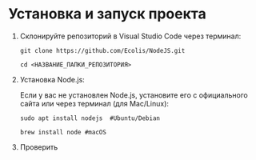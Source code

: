 # Установка и запуск проекта

1. Склонируйте репозиторий в Visual Studio Code через терминал:
   
   ```git clone https://github.com/Ecolis/NodeJS.git```
   
   ```cd <НАЗВАНИЕ_ПАПКИ_РЕПОЗИТОРИЯ>```
2. Установка Node.js:
   
   Если у вас не установлен Node.js, установите его с официального сайта или через терминал (для Mac/Linux):
   
    ```sudo apt install nodejs  #Ubuntu/Debian```
   
    ```brew install node #macOS```
3. Проверить 
